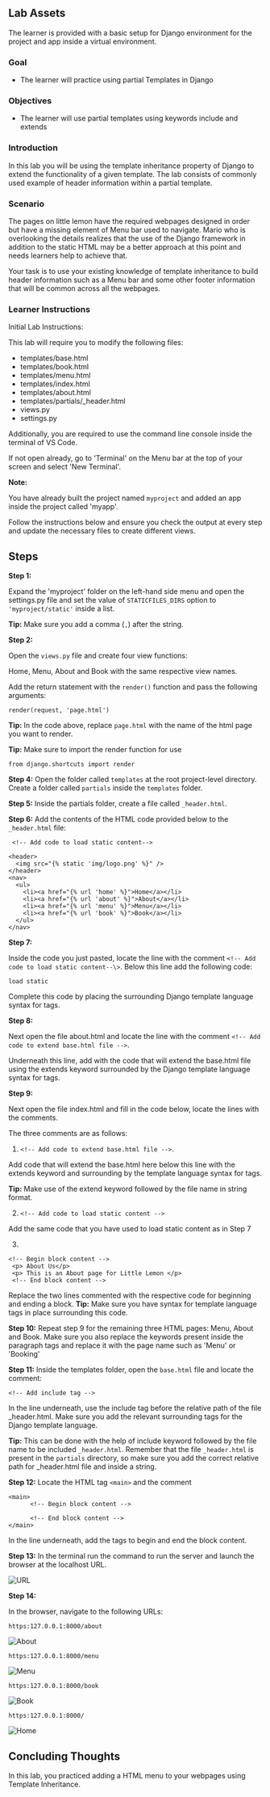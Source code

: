 ## **Lab Assets**

The learner is provided with a basic setup for Django environment for the project and app inside a virtual environment.

### **Goal**

- The learner will practice using partial Templates in Django

### **Objectives**

- The learner will use partial templates using keywords include and extends

### **Introduction**

In this lab you will be using the template inheritance property of Django to extend the functionality of a given template. The lab consists of commonly used example of header information within a partial template.

### **Scenario**

The pages on little lemon have the required webpages designed in order but have a missing element of Menu bar used to navigate. Mario who is overlooking the details realizes that the use of the Django framework in addition to the static HTML may be a better approach at this point and needs learners help to achieve that.

Your task is to use your existing knowledge of template inheritance to build header information such as a Menu bar and some other footer information that will be common across all the webpages.

###

### **Learner Instructions**

Initial Lab Instructions:

This lab will require you to modify the following files:

- templates/base.html
- templates/book.html
- templates/menu.html
- templates/index.html
- templates/about.html
- templates/partials/\_header.html
- views.py
- settings.py

Additionally, you are required to use the command line console inside the terminal of VS Code.

If not open already, go to 'Terminal' on the Menu bar at the top of your screen and select 'New Terminal'.

**Note:**

You have already built the project named `myproject` and added an app inside the project called 'myapp'.

Follow the instructions below and ensure you check the output at every step and update the necessary files to create different views.

## **Steps**

**Step 1:**

Expand the 'myproject' folder on the left-hand side menu and open the settings.py file and set the value of `STATICFILES_DIRS` option to `'myproject/static'` inside a list.

**Tip:** Make sure you add a comma (`,`) after the string.

**Step 2:**

Open the `views.py` file and create four view functions:

Home, Menu, About and Book with the same respective view names.

Add the return statement with the `render()` function and pass the following arguments:

`render(request, 'page.html')`

**Tip:** In the code above, replace `page.html` with the name of the html page you want to render.

**Tip:** Make sure to import the render function for use

`from django.shortcuts import render `

**Step 4:**
Open the folder called `templates` at the root project-level directory. Create a folder called `partials` inside the `templates` folder.

**Step 5:**
Inside the partials folder, create a file called `_header.html`.

**Step 6:**
Add the contents of the HTML code provided below to the `_header.html` file:

```
 <!-- Add code to load static content-->

<header>
  <img src="{% static 'img/logo.png' %}" />
</header>
<nav>
  <ul>
    <li><a href="{% url 'home' %}">Home</a></li>
    <li><a href="{% url 'about' %}">About</a></li>
    <li><a href="{% url 'menu' %}">Menu</a></li>
    <li><a href="{% url 'book' %}">Book</a></li>
  </ul>
</nav>

```

**Step 7:**

Inside the code you just pasted, locate the line with the comment `<!-- Add code to load static content--\>`. Below this line add the following code:

`load static`

Complete this code by placing the surrounding Django template language syntax for tags.

**Step 8:**

Next open the file about.html and locate the line with the comment `<!-- Add code to extend base.html file -->`.

Underneath this line, add with the code that will extend the base.html file using the extends keyword surrounded by the Django template language syntax for tags.

**Step 9:**

Next open the file index.html and fill in the code below, locate the lines with the comments.

The three comments are as follows:

1. `<!-- Add code to extend base.html file -->`.

Add code that will extend the base.html here below this line with the extends keyword and surrounding by the template language syntax for tags.

**Tip:** Make use of the extend keyword followed by the file name in string format.

2. `<!-- Add code to load static content -->`

Add the same code that you have used to load static content as in Step 7

3.

```
<!-- Begin block content -->
 <p> About Us</p>
 <p> This is an About page for Little Lemon </p>
 <!-- End block content -->
```

Replace the two lines commented with the respective code for beginning and ending a block.
**Tip:** Make sure you have syntax for template language tags in place surrounding this code.

**Step 10:**
Repeat step 9 for the remaining three HTML pages: Menu, About and Book. Make sure you also replace the keywords present inside the paragraph tags and replace it with the page name such as 'Menu' or 'Booking'

**Step 11:**
Inside the templates folder, open the `base.html` file and locate the comment:

`<!-- Add include tag -->`

In the line underneath, use the include tag before the relative path of the file \_header.html. Make sure you add the relevant surrounding tags for the Django template language.

**Tip:** This can be done with the help of include keyword followed by the file name to be included `_header.html`. Remember that the file `_header.html` is present in the `partials` directory, so make sure you add the correct relative path for \_header.html file and inside a string.

**Step 12:**
Locate the HTML tag `<main>` and the comment

```
<main>
      <!-- Begin block content -->

      <!-- End block content -->
</main>
```

In the line underneath, add the tags to begin and end the block content.

**Step 13:**
In the terminal run the command to run the server and launch the browser at the localhost URL.

![URL ](terminal.png)

**Step 14:**

In the browser, navigate to the following URLs:

`https:127.0.0.1:8000/about`

![About](assets/about.png)

`https:127.0.0.1:8000/menu`

![Menu](assets/menu.png)

`https:127.0.0.1:8000/book`

![Book](assets/book.png)

`https:127.0.0.1:8000/`

![Home](assets/home.png)

## **Concluding Thoughts**

In this lab, you practiced adding a HTML menu to your webpages using Template Inheritance.
